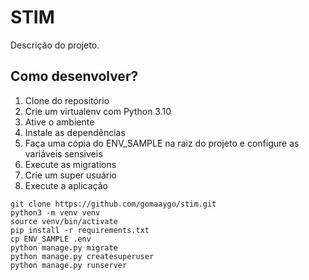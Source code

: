 # STIM
Descrição do projeto.

## Como desenvolver?

1. Clone do repositório
2. Crie um virtualenv com Python 3.10
3. Ative o ambiente
4. Instale as dependências
5. Faça uma cópia do ENV_SAMPLE na raiz do projeto e configure as variáveis sensiveis
6. Execute as migrations
7. Crie um super usuário
8. Execute a aplicação

```console
git clone https://github.com/gomaaygo/stim.git
python3 -m venv venv
source venv/bin/activate
pip install -r requirements.txt
cp ENV_SAMPLE .env
python manage.py migrate
python manage.py createsuperuser
python manage.py runserver
```
